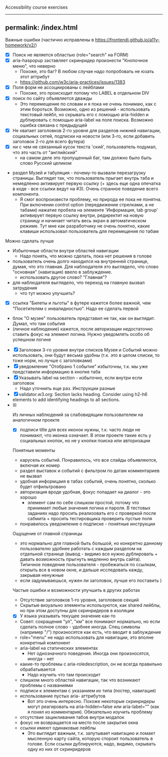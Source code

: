 Accessibility course exercises

---
permalink: /index.html
---

Важные ошибки (частично исправлены в https://frontendj.github.io/a11y-homework/v2/)

* [x] Поиск не является областью (role="search" на FORM)
* [x] aria-haspopup заставляет скринридер произнести "Кнопочное меню", что неверно
  * Похоже, это баг? В любом случае надо попробовать не юзать этот аттрибут
  * https://github.com/w3c/aria-practices/issues/1383
* [x] Поля форм не ассоциированы с лейблами
  * Похоже, это происходит потому что LABEL в отдельном DIV
* [x] поиск по сайту объявляется дважды 
  * Это перемещение по словам и я пока не очень понимаю, как с этим бороться. Возможно, одно из решений - использовать текстовый лейбл, но скрывать его с помощью aria-hidden и дублировать с помощью aria-label на поле поиска. Возможно ошибка связана с предыдущей
* [x] Не хватает заголовков 2-го уровня для разделов нижней навигации, социальных сетей, подписки на новости (или 3-го, если добавить заголовок 2-го для всего футера)
* [x] ни с чем не связанный кусок текста 'ский', пользователь подумал, что это часть от "английский" 
  * на самом деле это пропущенный баг, там должно было быть слово Русский целиком
* раздел Музей и табуляция - почему-то вызвали перезагрузку страницы. Выглядит так, что пользователь прыгает внутрь таба и немедленно активирует первую ссылку (+ здесь еще одна опечатка в коде - все ссылки ведут на #3). Очень странное поведение всего компонента.
  * Я смог воспроизвести проблему, но природа ее пока не понятна. При включении control option (передвижение стрелками, а не табами) нажатие пробела на элементе 'Информация, tab group' активирует первую ссылку внутри, редиректит на новую страницу и начинает читать весь экран в автоматическом режиме. Тут мне как разработчику не очень понятно, какие клавиши использовал пользователь для перемещения по табам

Можно сделать лучше

* Избыточные области внутри областей навигации
  * Надо понять, что можно сделать, пока нет решения в голове
* пользователь очень долго находился на внутренней странице, думая, что это главная. Для наблюдателя это выглядело, что слово "основная" (навигация) ввело в заблуждение.
  * использовать другое слово? "Главная"?
* для наблюдателя выглядело, что переход на главную вызвал затрудения
  * что тут можно улучшить?
* [x] ссылка "Билеты и льготы" в футере кажется более важной, чем "Посетителям с инвалидностью". Надо ее сделать первой
* блок "О музее" пользователь представил не так, как он выглядит. Думал, что там события
* (личное наблюдение) кажется, после авторизации недостаточно ставить фокус на элемент логина. Нужно уведомлять особо об успешном логине
* [x] Заголовки 3-го уровня внутри списков Музея и Событий можно использовать, они будут весьма удобны (т.к. это в целом списки, то тоже норм, но лучше с заголовками)
* [x] уведомление "Отобрано 1 событие" избыточны, т.к. мы уже представили информацию в кнопке таба
* [x] Указывать label на section - избыточно, если внутри если заголовок
  * Надо уточнить еще раз. Инструкции разные
* [x] validator.w3.org: Section lacks heading. Consider using h2-h6 elements to add identifying headings to all sections.  
* [x] <ul class="promo__list" role="presentation" - можно просто юзать DIV

Из личных наблюдений за слабовидящим пользователем на аналогичном проекте
* [x] подписи title для всех иконок нужны, т.к. часто люди не понимают, что иконка означает. В этом проекте такие есть у социальных кнопок, но не у кнопки поиска или авторизации

Понятные моменты

* карусель событий. Понравилось, что все слайды объявляются, включая их номер
* раздел выставок и событий с фильтром по датам комментариев не вызвал
* удобная информцаия в табах событий, очень понятно, сколько будет отфильтровано
* авторизация вроде удобная, фокус попадает на диалог - это хорошо
  * элемент сам по себе слишком простой, потому что принимает любые значения логина и пароля. В тестовых заданиях надо просить реализовать его с проверкой после сабмита + просить тестировщика проверить пустые поля
* понравилось уведомление о подписке - понятные инструкции

Ощущение от главной страницы 

* это нормально для главной быть большой, но конкретно данному пользователю удобнее работать с каждым разделом на отдельной странице (вывод - видимо все нужно дублировать + давать возможность прыгнуть медленно внутрь сайта). Типичное поведение пользователя - пробежаться по ссылкам, открыть все в новом окне, и дальше исследовать кажду, закрывая ненужные
* если задумываешься, нужен ли заголовок, лучше его поставить )

Частые ошибки и возможности улучшить в других работах

* Отсутствие заголовков 1-го уровня, заголовков секций
* Скрытые визуально элементы используются, как shared лейблы, но при этом доступны для скринридеров в изоляции
* [x] У языка указывать текущее значение как-то
* Совет: сокращения "ул", "км" все понимают нормально, но если сделать полное слово - удобнее иногда. Спец символы (например "/") произносятся как есть, что вводит в заблуждение
* role="menu" не надо использовать для навигации, это вполне конкретный компонент
* aria-label на статических элементах
  * Нет однозначного поведения. Иногда они произносятся, иногда - нет
* какие-то проблемы с aria-roledescription, он не всегда правильно обрабатывается
  * Надо изучить что там происходит
* слишком много областей навигации, так что возникают проблемы с названиями
* подписи к элементам с указанием их типа (постер, навигация)
* использование пустых aria- аттрибутов
  * Вот это очень интересно. Похоже некоторые скринридеры могут реагировать на aria-hidden=false или aria-label="" (как я понял из комментария). Обязательно изучить проблему
* отсутствие зацикливания табов внутри модалок
* фокус не возвращается на место после закрытия окна
* ссылки имеют одинаковые лейблы
  * Это выглядит важным, т.к. запутывает навигацию и ломает мысленную карту сайта, которую стороит пользователь в голове. Если ссылки дублируются, надо, видимо, скрывать одну из них от скринридеров
